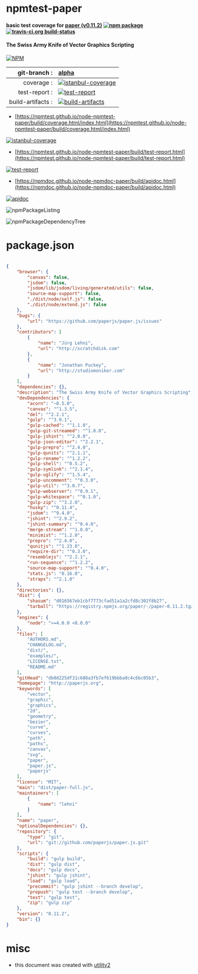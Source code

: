 # npmtest-paper

#### basic test coverage for  [paper (v0.11.2)](http://paperjs.org)  [![npm package](https://img.shields.io/npm/v/npmtest-paper.svg?style=flat-square)](https://www.npmjs.org/package/npmtest-paper) [![travis-ci.org build-status](https://api.travis-ci.org/npmtest/node-npmtest-paper.svg)](https://travis-ci.org/npmtest/node-npmtest-paper)

#### The Swiss Army Knife of Vector Graphics Scripting

[![NPM](https://nodei.co/npm/paper.png?downloads=true&downloadRank=true&stars=true)](https://www.npmjs.com/package/paper)

| git-branch : | [alpha](https://github.com/npmtest/node-npmtest-paper/tree/alpha)|
|--:|:--|
| coverage : | [![istanbul-coverage](https://npmtest.github.io/node-npmtest-paper/build/coverage.badge.svg)](https://npmtest.github.io/node-npmtest-paper/build/coverage.html/index.html)|
| test-report : | [![test-report](https://npmtest.github.io/node-npmtest-paper/build/test-report.badge.svg)](https://npmtest.github.io/node-npmtest-paper/build/test-report.html)|
| build-artifacts : | [![build-artifacts](https://npmtest.github.io/node-npmtest-paper/glyphicons_144_folder_open.png)](https://github.com/npmtest/node-npmtest-paper/tree/gh-pages/build)|

- [https://npmtest.github.io/node-npmtest-paper/build/coverage.html/index.html](https://npmtest.github.io/node-npmtest-paper/build/coverage.html/index.html)

[![istanbul-coverage](https://npmtest.github.io/node-npmtest-paper/build/screenCapture.buildCi.browser.%252Ftmp%252Fbuild%252Fcoverage.lib.html.png)](https://npmtest.github.io/node-npmtest-paper/build/coverage.html/index.html)

- [https://npmtest.github.io/node-npmtest-paper/build/test-report.html](https://npmtest.github.io/node-npmtest-paper/build/test-report.html)

[![test-report](https://npmtest.github.io/node-npmtest-paper/build/screenCapture.buildCi.browser.%252Ftmp%252Fbuild%252Ftest-report.html.png)](https://npmtest.github.io/node-npmtest-paper/build/test-report.html)

- [https://npmdoc.github.io/node-npmdoc-paper/build/apidoc.html](https://npmdoc.github.io/node-npmdoc-paper/build/apidoc.html)

[![apidoc](https://npmdoc.github.io/node-npmdoc-paper/build/screenCapture.buildCi.browser.%252Ftmp%252Fbuild%252Fapidoc.html.png)](https://npmdoc.github.io/node-npmdoc-paper/build/apidoc.html)

![npmPackageListing](https://npmtest.github.io/node-npmtest-paper/build/screenCapture.npmPackageListing.svg)

![npmPackageDependencyTree](https://npmtest.github.io/node-npmtest-paper/build/screenCapture.npmPackageDependencyTree.svg)



# package.json

```json

{
    "browser": {
        "canvas": false,
        "jsdom": false,
        "jsdom/lib/jsdom/living/generated/utils": false,
        "source-map-support": false,
        "./dist/node/self.js": false,
        "./dist/node/extend.js": false
    },
    "bugs": {
        "url": "https://github.com/paperjs/paper.js/issues"
    },
    "contributors": [
        {
            "name": "Jürg Lehni",
            "url": "http://scratchdisk.com"
        },
        {
            "name": "Jonathan Puckey",
            "url": "http://studiomoniker.com"
        }
    ],
    "dependencies": {},
    "description": "The Swiss Army Knife of Vector Graphics Scripting",
    "devDependencies": {
        "acorn": "~0.5.0",
        "canvas": "^1.3.5",
        "del": "^2.2.1",
        "gulp": "^3.9.1",
        "gulp-cached": "^1.1.0",
        "gulp-git-streamed": "^1.8.0",
        "gulp-jshint": "^2.0.0",
        "gulp-json-editor": "^2.2.1",
        "gulp-prepro": "^2.4.0",
        "gulp-qunits": "^2.1.1",
        "gulp-rename": "^1.2.2",
        "gulp-shell": "^0.5.2",
        "gulp-symlink": "^2.1.4",
        "gulp-uglify": "^1.5.4",
        "gulp-uncomment": "^0.3.0",
        "gulp-util": "^3.0.7",
        "gulp-webserver": "^0.9.1",
        "gulp-whitespace": "^0.1.0",
        "gulp-zip": "^3.2.0",
        "husky": "^0.11.4",
        "jsdom": "^9.4.0",
        "jshint": "^2.9.2",
        "jshint-summary": "^0.4.0",
        "merge-stream": "^1.0.0",
        "minimist": "^1.2.0",
        "prepro": "^2.4.0",
        "qunitjs": "^1.23.0",
        "require-dir": "^0.3.0",
        "resemblejs": "^2.2.1",
        "run-sequence": "^1.2.2",
        "source-map-support": "^0.4.0",
        "stats.js": "0.16.0",
        "straps": "^2.1.0"
    },
    "directories": {},
    "dist": {
        "shasum": "d016567eb1cbf7773cfad51a1a2cfd8c302f8b27",
        "tarball": "https://registry.npmjs.org/paper/-/paper-0.11.2.tgz"
    },
    "engines": {
        "node": ">=4.0.0 <8.0.0"
    },
    "files": [
        "AUTHORS.md",
        "CHANGELOG.md",
        "dist/",
        "examples/",
        "LICENSE.txt",
        "README.md"
    ],
    "gitHead": "db0d225df31c688a3fb7ef619bbba0c4c6bc05b3",
    "homepage": "http://paperjs.org",
    "keywords": [
        "vector",
        "graphic",
        "graphics",
        "2d",
        "geometry",
        "bezier",
        "curve",
        "curves",
        "path",
        "paths",
        "canvas",
        "svg",
        "paper",
        "paper.js",
        "paperjs"
    ],
    "license": "MIT",
    "main": "dist/paper-full.js",
    "maintainers": [
        {
            "name": "lehni"
        }
    ],
    "name": "paper",
    "optionalDependencies": {},
    "repository": {
        "type": "git",
        "url": "git://github.com/paperjs/paper.js.git"
    },
    "scripts": {
        "build": "gulp build",
        "dist": "gulp dist",
        "docs": "gulp docs",
        "jshint": "gulp jshint",
        "load": "gulp load",
        "precommit": "gulp jshint --branch develop",
        "prepush": "gulp test --branch develop",
        "test": "gulp test",
        "zip": "gulp zip"
    },
    "version": "0.11.2",
    "bin": {}
}
```



# misc
- this document was created with [utility2](https://github.com/kaizhu256/node-utility2)
